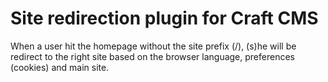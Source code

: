 # Site redirection plugin for Craft CMS

When a user hit the homepage without the site prefix (/), (s)he will be redirect to the right site based on the browser language, preferences (cookies) and main site.
